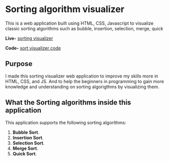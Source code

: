 # Sorting algorithm visualizer

This is a web application built using HTML, CSS, Javascript to visualize classic sorting algorithms such as bubble, insertion, selection, merge, quick 

**Live-** [sorting visualizer](https://abhasverma243.github.io/sorting-visualizer/) 

**Code-** [sort visualizer code](https://github.com/abhasverma243/sorting-visualizer)

## Purpose

I made this sorting visualizer web application to improve my skills more in
HTML, CSS, and JS. And to help the beginners in programming to gain more knowledge and understanding on sorting algorigthms by visualizing them.

## What the Sorting algorithms inside this application

This application supports the following sorting algorithms:

1. **Bubble Sort**.
2. **Insertion Sort**.
3. **Selection Sort**.
4. **Merge Sort**.
5. **Quick Sort**.
